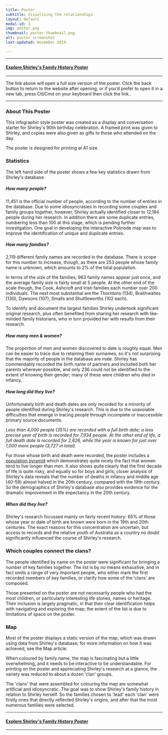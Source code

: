 ```yaml
---
title: Poster
subtitle: Visualising the relationships
layout: default
modal-id: 3
img: poster.png
thumbnail: poster-thumbnail.png
alt: poster screenshot
last-updated: November 2019

---
```


***
#### [Explore Shirley's Family History Poster](/img/portfolio/poster-fullsize.png)
***

The link above will open a full size version of the poster. Click the back button to return to the website after opening, or if you’d prefer to open it in a new tab, press Ctl/Cmd on your keyboard then click the link..

---

### About This Poster

This infographic style poster was created as a display and conversation starter for Shirley's 90th birthday celebration. A framed print was given to Shirley, and copies were also given as gifts to those who attended on the day.

The poster is designed for printing at A1 size.

### Statistics

The left hand side of the poster shows a few key statistics drawn from Shirley's database.

##### How many people?

11,451 is the official number of people, according to the number of entries in the database. Due to some idiosyncrasies in recording some couples and family groups together, however, Shirley actually identified closer to 12,184 people during her research. In addition there are some duplicate entries, numbering less than 100 at this stage, which is pending further investigation. One goal in developing the interactive Polinode map was to improve the identification of unique and duplicate entries.

##### How many families?

2,119 different family names are recorded in the database. There is scope for this number to increase, though, as there are 253 people whose family name is unknown, which amounts to 2% of the total population.

In terms of the size of the families, 963 family names appear just once, and the average family size is fairly small at 5 people. At the other end of the scale though, the Cook, Ashcroft and Irish families each number over 200 individuals. The next most substantial are the Thorntons (134), Braithwaites (130), Dawsons (107), Smalls and Shuttleworths (102 each).

To identify and document the largest families Shirley undertook significant original research, plus often benefited from sharing her research with like-minded family historians, who in turn provided her with results from their research.

##### How many men & women?

The proportion of men and women discovered to date is roughly equal. Men can be easier to trace due to retaining their surnames, so it's not surprising that the majority of people in the database are male. Shirley has commendably recorded the birth name of partners and included both her parents wherever possible, and only 236 could not be identified to the extent of knowing their gender; many of these were children who died in infancy.

##### How long did they live?

Unfortunately birth and death dates are only recorded for a minority of people identified during Shirley's research. This is due to the unavoiable difficulties that emerge in tracing people through incomplete or inaccessible primary source documents.

*Less than 4,000 people (35%) are recorded with a full birth date; a less precise year of birth is recorded for 7,934 people. At the other end of life, a full death date is recorded for 2,626, while the year is known for just over 1,000 more people (3,727 in total).*

For those whose birth and death were recorded, the poster includes a [population pyramid](https://en.wikipedia.org/wiki/Population_pyramid) which demonstrates quite nicely the fact that women tend to live longer than men. It also shows quite clearly that the first decade of life is quite risky, and equally so for boys and girls; closer analysis of Shirley's data reveals that the number of deaths in infancy and middle age (40-59) almost halved in the 20th century, compared with the 19th century. So the demographics of Shirley's database also provides evidence for the dramatic improvement in life expectancy in the 20th century.

##### When did they live?

Shirley's research focussed mainly on fairly recent history: 65% of those whose year or date of birth are known were born in the 19th and 20th centuries. The exact reasons for this concentration are uncertain, but access to records and the relative youth of Australia as a country no doubt significantly influenced the course of Shirley's research.

### Which couples connect the clans?

The people identified by name on the poster were significant for bringing a number of key families together. The list is by no means exhaustive, and in fact omits a range of very important people, who either mark the first recorded members of key families, or clarify how some of the 'clans' are composed. 

Those presented on the poster are not necessarily people who had the most children, or particularly interesting life stories, names or heritage. Their inclusion is largely pragmatic, in that their clear identification helps with navigating and exploring the map; the extent of the list is due to limitations of space on the poster.

### Map

Most of the poster displays a static version of the map, which was drawn using data from Shirley's database; for more information on how it was achieved, see the Map article. 

When coloured by family name, the map is fascinating but a little overwhelming, and it needs to be interactive to be understandable. For printing on the poster and appreciating Shirley's research at a glance, the variety was reduced to about a dozen 'clan' groups. 

The 'clans' that were assembled for colouring the map are somewhat artificial and idiosyncratic. The goal was to show Shirley's family history in relation to Shirley herself. So the families chosen to 'lead' each 'clan' were firstly ones that directly reflected Shirley's origins, and after that the most numerous families were selected.

***
#### [Explore Shirley's Family History Poster](/img/portfolio/poster-fullsize.png)
***


